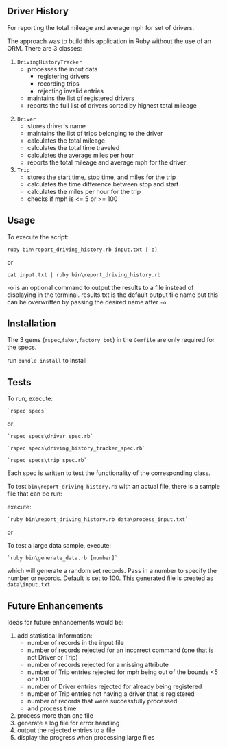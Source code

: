## Driver History
For reporting the total mileage and average mph for set of drivers.

The approach was to build this application in Ruby without the use of an ORM. There are 3 classes: 
  1. `DrivingHistoryTracker`
      - processes the input data 
          - registering drivers
          - recording trips
          - rejecting invalid entries
      - maintains the list of registered drivers
      - reports the full list of drivers sorted by highest total mileage
  2) `Driver`
      - stores driver's name
      - maintains the list of trips belonging to the driver
      - calculates the total mileage
      - calculates the total time traveled
      - calculates the average miles per hour
      - reports the total mileage and average mph for the driver
  3) `Trip`
      - stores the start time, stop time, and miles for the trip
      - calculates the time difference between stop and start
      - calculates the miles per hour for the trip
      - checks if mph is <= 5 or >= 100

## Usage
To execute the script:

`ruby bin\report_driving_history.rb input.txt [-o]` 

or 

`cat input.txt | ruby bin\report_driving_history.rb`

-o is an optional command to output the results to a file instead of displaying in the terminal. results.txt is the default output file name but this can be overwritten by passing the desired name after `-o`

## Installation
The 3 gems (`rspec`,`faker`,`factory_bot`) in the `Gemfile` are only required for the specs.

run `bundle install` to install

## Tests
To run, execute:

    `rspec specs` 

or

    `rspec specs\driver_spec.rb`

    `rspec specs\driving_history_tracker_spec.rb`

    `rspec specs\trip_spec.rb`
  

Each spec is written to test the functionality of the corresponding class.

To test `bin\report_driving_history.rb` with an actual file, there is a sample file that can be run:

execute:

    `ruby bin\report_driving_history.rb data\process_input.txt`

or 

  To test a large data sample, execute:
  
    `ruby bin\generate_data.rb [number]` 
    
  which will generate a random set records. Pass in a number to specify the number or records. Default is set to 100. This generated file is created as `data\input.txt`


## Future Enhancements
Ideas for future enhancements would be:
1) add statistical information:
    - number of records in the input file
    - number of records rejected for an incorrect command (one that is not Driver or Trip)
    - number of records rejected for a missing attribute
    - number of Trip entries rejected for mph being out of the bounds <5 or >100
    - number of Driver entries rejected for already being registered
    - number of Trip entries not having a driver that is registered
    - number of records that were successfully processed
    - and process time 
2) process more than one file
3) generate a log file for error handling
4) output the rejected entries to a file
5) display the progress when processing large files
